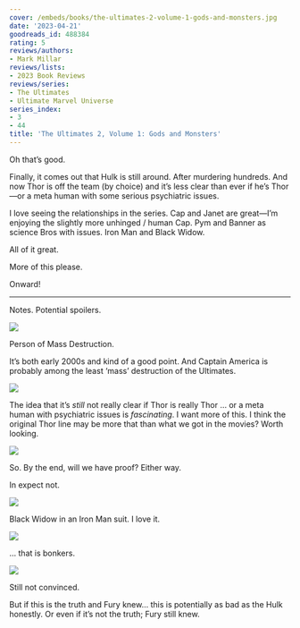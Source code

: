 ```yaml
---
cover: /embeds/books/the-ultimates-2-volume-1-gods-and-monsters.jpg
date: '2023-04-21'
goodreads_id: 488384
rating: 5
reviews/authors:
- Mark Millar
reviews/lists:
- 2023 Book Reviews
reviews/series:
- The Ultimates
- Ultimate Marvel Universe
series_index:
- 3
- 44
title: 'The Ultimates 2, Volume 1: Gods and Monsters'
---
```

Oh that’s good. 

Finally, it comes out that Hulk is still around. After murdering hundreds. And now Thor is off the team (by choice) and it’s less clear than ever if he’s Thor—or a meta human with some serious psychiatric issues. 

I love seeing the relationships in the series. Cap and Janet are great—I’m enjoying the slightly more unhinged / human Cap. Pym and Banner as science Bros with issues. Iron Man and Black Widow. 

All of it great. 

More of this please. 

Onward!

<!--more-->

---



Notes. Potential spoilers. 

![](/embeds/books/attachments/ultimates-2-1-textbundle-b2774f.png)

Person of Mass Destruction. 

It’s both early 2000s and kind of a good point. And Captain America is probably among the least ‘mass’ destruction of the Ultimates. 

![](/embeds/books/attachments/ultimates-2-1-textbundle-979787.png)

The idea that it’s _still_ not really clear if Thor is really Thor … or a meta human with psychiatric issues is _fascinating_. I want more of this. I think the original Thor line may be more that than what we got in the movies? Worth looking. 

![](/embeds/books/attachments/ultimates-2-1-textbundle-ff7d6c.png)

So. By the end, will we have proof? Either way. 

In expect not. 

![](/embeds/books/attachments/ultimates-2-1-textbundle-fded47.png)

Black Widow in an Iron Man suit. I love it. 

![](/embeds/books/attachments/ultimates-2-1-textbundle-26e49f.png)

… that is bonkers. 

![](/embeds/books/attachments/ultimates-2-1-textbundle-ae54a3.png)

Still not convinced. 

But if this is the truth and Fury knew… this is potentially as bad as the Hulk honestly. Or even if it’s not the truth; Fury still knew. 


